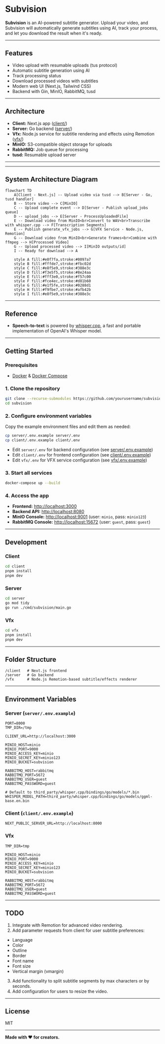 # Subvision

**Subvision** is an AI-powered subtitle generator. Upload your video, and Subvision will automatically generate subtitles using AI, track your process, and let you download the result when it's ready.

---

## Features

- Video upload with resumable uploads (tus protocol)
- Automatic subtitle generation using AI
- Track processing status
- Download processed videos with subtitles
- Modern web UI (Next.js, Tailwind CSS)
- Backend with Gin, MinIO, RabbitMQ, tusd

---

## Architecture

- **Client:** Next.js app ([client/](client))
- **Server:** Go backend ([server/](server))
- **Vfx:** Node.js service for subtitle rendering and effects using Remotion ([vfx/](vfx))
- **MinIO:** S3-compatible object storage for uploads
- **RabbitMQ:** Job queue for processing
- **tusd:** Resumable upload server

---

---

## System Architecture Diagram

```mermaid
flowchart TD
    A[Client - Next.js] -- Upload video via tusd --> B[Server - Go, tusd handler]
    B -- Store video --> C[MinIO]
    C -- Upload complete event --> D[Server - Publish upload_jobs queue]
    D -- upload_jobs --> E[Server - ProcessUploadedFile]
    E -- Download video from MinIO<br>Convert to WAV<br>Transcribe with whisper.cpp --> F[Transcription Segments]
    E -- Publish generate_vfx_jobs --> G[VFX Service - Node.js, Remotion]
    G -- Download video from MinIO<br>Generate frames<br>Combine with ffmpeg --> H[Processed Video]
    G -- Upload processed video --> I[MinIO outputs/id]
    I -- Ready for download --> A

    style A fill:#e0f7fa,stroke:#0097a7
    style B fill:#fffde7,stroke:#fbc02d
    style C fill:#e8f5e9,stroke:#388e3c
    style D fill:#f3e5f5,stroke:#8e24aa
    style E fill:#fff3e0,stroke:#f57c00
    style F fill:#fce4ec,stroke:#d81b60
    style G fill:#e1f5fe,stroke:#0288d1
    style H fill:#f9fbe7,stroke:#afb42b
    style I fill:#e8f5e9,stroke:#388e3c
```

---

## Reference

- **Speech-to-text** is powered by [whisper.cpp](https://github.com/ggerganov/whisper.cpp), a fast and portable implementation of OpenAI's Whisper model.

---

## Getting Started

### Prerequisites

- [Docker](https://docs.docker.com/get-docker/) & [Docker Compose](https://docs.docker.com/compose/)

### 1. Clone the repository

```sh
git clone --recurse-submodules https://github.com/yourusername/subvision.git
cd subvision
```

### 2. Configure environment variables

Copy the example environment files and edit them as needed:

```sh
cp server/.env.example server/.env
cp client/.env.example client/.env
```

- Edit `server/.env` for backend configuration (see [server/.env.example](server/.env.example))
- Edit `client/.env` for frontend configuration (see [client/.env.example](client/.env.example))
- Edit `vfx/.env` for VFX service configuration (see [vfx/.env.example](vfx/.env.example))

### 3. Start all services

```sh
docker-compose up --build
```

### 4. Access the app

- **Frontend:** [http://localhost:3000](http://localhost:3000)
- **Backend API:** [http://localhost:8080](http://localhost:8080)
- **MinIO Console:** [http://localhost:9001](http://localhost:9001) (user: `minio`, pass: `minio123`)
- **RabbitMQ Console:** [http://localhost:15672](http://localhost:15672) (user: `guest`, pass: `guest`)

---

## Development

### Client

```sh
cd client
pnpm install
pnpm dev
```

### Server

```sh
cd server
go mod tidy
go run ./cmd/subvision/main.go
```

### Vfx

```sh
cd vfx
pnpm install
pnpm dev
```

---

## Folder Structure

```
/client   # Next.js frontend
/server   # Go backend
/vfx      # Node.js Remotion-based subtitle/effects renderer
```

---

## Environment Variables

### Server (`server/.env.example`)

```env
PORT=8000
TMP_DIR=/tmp

CLIENT_URL=http://localhost:3000

MINIO_HOST=minio
MINIO_PORT=9000
MINIO_ACCESS_KEY=minio
MINIO_SECRET_KEY=minio123
MINIO_BUCKET=subvision

RABBITMQ_HOST=rabbitmq
RABBITMQ_PORT=5672
RABBITMQ_USER=guest
RABBITMQ_PASSWORD=guest

# Default to third_party/whisper.cpp/bindings/go/models/*.bin
WHISPER_MODEL_PATH=third_party/whisper.cpp/bindings/go/models/ggml-base.en.bin
```

### Client (`client/.env.example`)

```env
NEXT_PUBLIC_SERVER_URL=http://localhost:8000
```

### Vfx

```env
TMP_DIR=tmp

MINIO_HOST=minio
MINIO_PORT=9000
MINIO_ACCESS_KEY=minio
MINIO_SECRET_KEY=minio123
MINIO_BUCKET=subvision

RABBITMQ_HOST=rabbitmq
RABBITMQ_PORT=5672
RABBITMQ_USER=guest
RABBITMQ_PASSWORD=guest
```

---

## TODO

1. Integrate with Remotion for advanced video rendering.
2. Add parameter requests from client for user subtitle preferences:

- Language
- Color
- Outline
- Border
- Font name
- Font size
- Vertical margin (vmargin)

3. Add functionality to split subtitle segments by max characters or by seconds.
4. Add configuration for users to resize the video.

---

## License

MIT

---

**Made with ❤️ for creators.**
